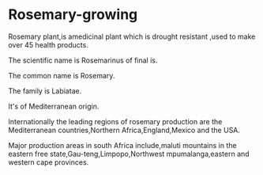 # Rosemary-growing

Rosemary plant,is amedicinal plant which is drought resistant ,used to make over 45 health products.

The scientific name is Rosemarinus of final is.

The common name is Rosemary.

The family is Labiatae.

It's of Mediterranean origin.

Internationally the leading regions of rosemary production are the Mediterranean countries,Northern Africa,England,Mexico and the USA.

Major production areas in south Africa include,maluti mountains in the eastern free state,Gau-teng,Limpopo,Northwest mpumalanga,eastern and western cape provinces.
